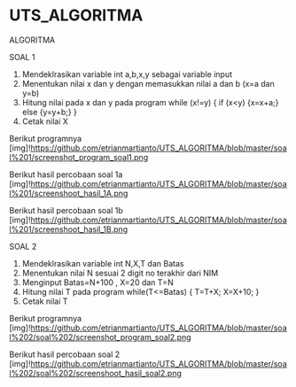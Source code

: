 # UTS_ALGORITMA

ALGORITMA

SOAL 1

1. Mendeklrasikan variable int a,b,x,y sebagai variable input
2. Menentukan nilai x dan y dengan memasukkan nilai a dan b (x=a dan y=b)
3. Hitung nilai pada x dan y pada program 
while (x!=y)
{ if (x<y)
	{x=x+a;}
  else 
	{y=y+b;}
}
4. Cetak nilai X

Berikut programnya
[img]!https://github.com/etrianmartianto/UTS_ALGORITMA/blob/master/soal%201/screenshot_program_soal1.png


Berikut hasil percobaan soal 1a
[img]!https://github.com/etrianmartianto/UTS_ALGORITMA/blob/master/soal%201/screenshoot_hasil_1A.png


Berikut hasil percobaan soal 1b
[img]!https://github.com/etrianmartianto/UTS_ALGORITMA/blob/master/soal%201/screenshoot_hasil_1B.png



SOAL 2

1. Mendeklrasikan variable int N,X,T dan Batas
2. Menentukan nilai N sesuai 2 digit no terakhir dari NIM
3. Menginput Batas=N+100 , X=20 dan T=N
4. Hitung nilai T pada program
while(T<=Batas)
{
T=T+X;
X=X+10;
}
5. Cetak nilai T


Berikut programnya
[img]!https://github.com/etrianmartianto/UTS_ALGORITMA/blob/master/soal%202/soal%202/screenshot_program_soal2.png


Berikut hasil percobaan soal 2
[img]!https://github.com/etrianmartianto/UTS_ALGORITMA/blob/master/soal%202/soal%202/screenshoot_hasil_soal2.png